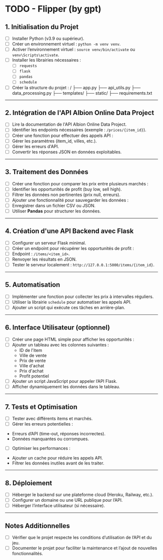 # TODO - Flipper (by gpt)

## 1. Initialisation du Projet
- [ ] Installer Python (v3.9 ou supérieur).
- [ ] Créer un environnement virtuel : `python -m venv venv`.
- [ ] Activer l’environnement virtuel : `source venv/bin/activate` ou `venv\Scripts\activate`.
- [ ] Installer les librairies nécessaires :
  - [ ] `requests`
  - [ ] `flask`
  - [ ] `pandas`
  - [ ] `schedule`
- [ ] Créer la structure du projet :
/ ├── app.py ├── api_utils.py ├── data_processing.py ├── templates/ ├── static/ ├── requirements.txt

---

## 2. Intégration de l'API Albion Online Data Project
- [ ] Lire la documentation de l'API Albion Online Data Project.
- [ ] Identifier les endpoints nécessaires (exemple : `/prices/{item_id}`).
- [ ] Créer une fonction pour effectuer des appels API :
- [ ] Gérer les paramètres (item_id, villes, etc.).
- [ ] Gérer les erreurs d'API.
- [ ] Convertir les réponses JSON en données exploitables.

---

## 3. Traitement des Données
- [ ] Créer une fonction pour comparer les prix entre plusieurs marchés :
- [ ] Identifier les opportunités de profit (buy low, sell high).
- [ ] Filtrer les données non pertinentes (prix null, erreurs).
- [ ] Ajouter une fonctionnalité pour sauvegarder les données :
- [ ] Enregistrer dans un fichier CSV ou JSON.
- [ ] Utiliser **Pandas** pour structurer les données.

---

## 4. Création d'une API Backend avec Flask
- [ ] Configurer un serveur Flask minimal.
- [ ] Créer un endpoint pour récupérer les opportunités de profit :
- [ ] Endpoint : `/items/<item_id>`.
- [ ] Renvoyer les résultats en JSON.
- [ ] Tester le serveur localement : `http://127.0.0.1:5000/items/{item_id}`.

---

## 5. Automatisation
- [ ] Implémenter une fonction pour collecter les prix à intervalles réguliers.
- [ ] Utiliser la librairie `schedule` pour automatiser les appels API.
- [ ] Ajouter un script qui exécute ces tâches en arrière-plan.

---

## 6. Interface Utilisateur (optionnel)
- [ ] Créer une page HTML simple pour afficher les opportunités :
- [ ] Ajouter un tableau avec les colonnes suivantes :
  - ID de l'item
  - Ville de vente
  - Prix de vente
  - Ville d'achat
  - Prix d'achat
  - Profit potentiel
- [ ] Ajouter un script JavaScript pour appeler l’API Flask.
- [ ] Afficher dynamiquement les données dans le tableau.

---

## 7. Tests et Optimisation
- [ ] Tester avec différents items et marchés.
- [ ] Gérer les erreurs potentielles :
- Erreurs d’API (time-out, réponses incorrectes).
- Données manquantes ou corrompues.
- [ ] Optimiser les performances :
- Ajouter un cache pour réduire les appels API.
- Filtrer les données inutiles avant de les traiter.

---

## 8. Déploiement
- [ ] Héberger le backend sur une plateforme cloud (Heroku, Railway, etc.).
- [ ] Configurer un domaine ou une URL publique pour l’API.
- [ ] Héberger l’interface utilisateur (si nécessaire).

---

## Notes Additionnelles
- [ ] Vérifier que le projet respecte les conditions d’utilisation de l’API et du jeu.
- [ ] Documenter le projet pour faciliter la maintenance et l’ajout de nouvelles fonctionnalités.
